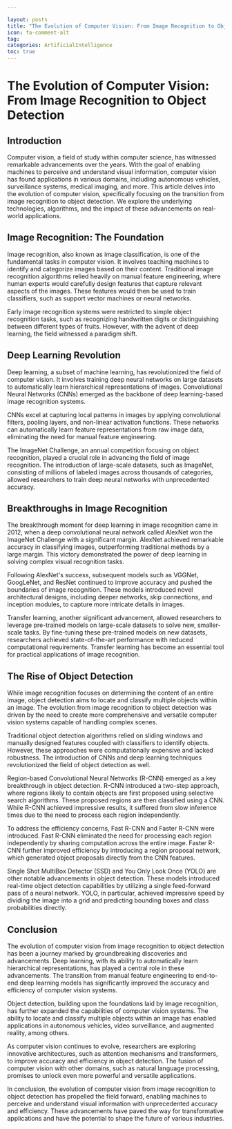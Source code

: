 ```yaml
---

layout: posts
title: "The Evolution of Computer Vision: From Image Recognition to Object Detection"
icon: fa-comment-alt
tag:      
categories: ArtificialIntelligence
toc: true
---
```




# The Evolution of Computer Vision: From Image Recognition to Object Detection

## Introduction

Computer vision, a field of study within computer science, has witnessed remarkable advancements over the years. With the goal of enabling machines to perceive and understand visual information, computer vision has found applications in various domains, including autonomous vehicles, surveillance systems, medical imaging, and more. This article delves into the evolution of computer vision, specifically focusing on the transition from image recognition to object detection. We explore the underlying technologies, algorithms, and the impact of these advancements on real-world applications.

## Image Recognition: The Foundation

Image recognition, also known as image classification, is one of the fundamental tasks in computer vision. It involves teaching machines to identify and categorize images based on their content. Traditional image recognition algorithms relied heavily on manual feature engineering, where human experts would carefully design features that capture relevant aspects of the images. These features would then be used to train classifiers, such as support vector machines or neural networks.

Early image recognition systems were restricted to simple object recognition tasks, such as recognizing handwritten digits or distinguishing between different types of fruits. However, with the advent of deep learning, the field witnessed a paradigm shift.

## Deep Learning Revolution

Deep learning, a subset of machine learning, has revolutionized the field of computer vision. It involves training deep neural networks on large datasets to automatically learn hierarchical representations of images. Convolutional Neural Networks (CNNs) emerged as the backbone of deep learning-based image recognition systems.

CNNs excel at capturing local patterns in images by applying convolutional filters, pooling layers, and non-linear activation functions. These networks can automatically learn feature representations from raw image data, eliminating the need for manual feature engineering.

The ImageNet Challenge, an annual competition focusing on object recognition, played a crucial role in advancing the field of image recognition. The introduction of large-scale datasets, such as ImageNet, consisting of millions of labeled images across thousands of categories, allowed researchers to train deep neural networks with unprecedented accuracy.

## Breakthroughs in Image Recognition

The breakthrough moment for deep learning in image recognition came in 2012, when a deep convolutional neural network called AlexNet won the ImageNet Challenge with a significant margin. AlexNet achieved remarkable accuracy in classifying images, outperforming traditional methods by a large margin. This victory demonstrated the power of deep learning in solving complex visual recognition tasks.

Following AlexNet's success, subsequent models such as VGGNet, GoogLeNet, and ResNet continued to improve accuracy and pushed the boundaries of image recognition. These models introduced novel architectural designs, including deeper networks, skip connections, and inception modules, to capture more intricate details in images.

Transfer learning, another significant advancement, allowed researchers to leverage pre-trained models on large-scale datasets to solve new, smaller-scale tasks. By fine-tuning these pre-trained models on new datasets, researchers achieved state-of-the-art performance with reduced computational requirements. Transfer learning has become an essential tool for practical applications of image recognition.

## The Rise of Object Detection

While image recognition focuses on determining the content of an entire image, object detection aims to locate and classify multiple objects within an image. The evolution from image recognition to object detection was driven by the need to create more comprehensive and versatile computer vision systems capable of handling complex scenes.

Traditional object detection algorithms relied on sliding windows and manually designed features coupled with classifiers to identify objects. However, these approaches were computationally expensive and lacked robustness. The introduction of CNNs and deep learning techniques revolutionized the field of object detection as well.

Region-based Convolutional Neural Networks (R-CNN) emerged as a key breakthrough in object detection. R-CNN introduced a two-step approach, where regions likely to contain objects are first proposed using selective search algorithms. These proposed regions are then classified using a CNN. While R-CNN achieved impressive results, it suffered from slow inference times due to the need to process each region independently.

To address the efficiency concerns, Fast R-CNN and Faster R-CNN were introduced. Fast R-CNN eliminated the need for processing each region independently by sharing computation across the entire image. Faster R-CNN further improved efficiency by introducing a region proposal network, which generated object proposals directly from the CNN features.

Single Shot MultiBox Detector (SSD) and You Only Look Once (YOLO) are other notable advancements in object detection. These models introduced real-time object detection capabilities by utilizing a single feed-forward pass of a neural network. YOLO, in particular, achieved impressive speed by dividing the image into a grid and predicting bounding boxes and class probabilities directly.

## Conclusion

The evolution of computer vision from image recognition to object detection has been a journey marked by groundbreaking discoveries and advancements. Deep learning, with its ability to automatically learn hierarchical representations, has played a central role in these advancements. The transition from manual feature engineering to end-to-end deep learning models has significantly improved the accuracy and efficiency of computer vision systems.

Object detection, building upon the foundations laid by image recognition, has further expanded the capabilities of computer vision systems. The ability to locate and classify multiple objects within an image has enabled applications in autonomous vehicles, video surveillance, and augmented reality, among others.

As computer vision continues to evolve, researchers are exploring innovative architectures, such as attention mechanisms and transformers, to improve accuracy and efficiency in object detection. The fusion of computer vision with other domains, such as natural language processing, promises to unlock even more powerful and versatile applications.

In conclusion, the evolution of computer vision from image recognition to object detection has propelled the field forward, enabling machines to perceive and understand visual information with unprecedented accuracy and efficiency. These advancements have paved the way for transformative applications and have the potential to shape the future of various industries.